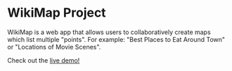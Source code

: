 # WikiMap Project

WikiMap is a web app that allows users to collaboratively create maps which list multiple "points". For example: "Best Places to Eat Around Town" or "Locations of Movie Scenes".

Check out the [live demo!](https://audrey-wikimap.herokuapp.com/)

